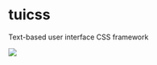 # tuicss
Text-based user interface CSS framework

<img src="https://image.ibb.co/gdAYN9/tuiCSS.png"/>

